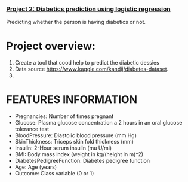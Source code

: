 ### [Project 2: Diabetics prediction using logistic regression](https://github.com/TheAnuska/Diabetics_prediction_using_logistic_regression/tree/master)

Predicting whether the person is having diabetics or not. 

# Project overview:
1. Create a tool that cood help to predict the diabetic dessies
2. Data source https://www.kaggle.com/kandij/diabetes-dataset.
3.  


# FEATURES INFORMATION
* Pregnancies: Number of times pregnant
* Glucose: Plasma glucose concentration a 2 hours in an oral glucose tolerance test
* BloodPressure: Diastolic blood pressure (mm Hg)
* SkinThickness: Triceps skin fold thickness (mm)
* Insulin: 2-Hour serum insulin (mu U/ml)
* BMI: Body mass index (weight in kg/(height in m)^2)
* DiabetesPedigreeFunction: Diabetes pedigree function
* Age: Age (years)
* Outcome: Class variable (0 or 1)


